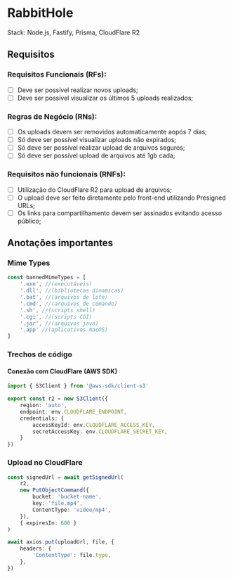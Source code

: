 # RabbitHole

Stack: Node.js, Fastify, Prisma, CloudFlare R2

## Requisitos

### Requisitos Funcionais (RFs):
- [ ] Deve ser possível realizar novos uploads;
- [ ] Deve ser possível visualizar os últimos 5 uploads realizados;

### Regras de Negócio (RNs):
- [ ] Os uploads devem ser removidos automaticamente aopós 7 dias;
- [ ] Só deve ser possível visualizar uploads não expirados;
- [ ] Só deve ser possível realizar upload de arquivos seguros;
- [ ] Só deve ser possível upload de arquivos até 1gb cada;

### Requisitos não funcionais (RNFs):
- [ ] Utilização do CloudFlare R2 para upload de arquivos;
- [ ] O upload deve ser feito diretamente pelo front-end utilizando Presigned URLs;
- [ ] Os links para compartilhamento devem ser assinados evitando acesso público;

## Anotações importantes

### Mime Types

```ts
const bannedMimeTypes = [
    '.exe', //(executáveis)
    '.dll', //(bibliotecas dinamicas)
    '.bat', //(arquivos de lote)
    '.cmd', //(arquivos de comando)
    '.sh', //(scripts shell)
    '.cgi', //(scripts CGI)
    '.jar', //(arquivos java)
    '.app' //(aplicativos macOS)
]
```

### Trechos de código

#### Conexão com CloudFlare (AWS SDK)

``` ts
import { S3Client } from '@aws-sdk/client-s3'

export const r2 = new S3Client({
    region: 'auto',
    endpoint: env.CLOUDFLARE_ENDPOINT,
    credentials: {
        accessKeyId: env.CLOUDFLARE_ACCESS_KEY,
        secretAccessKey: env.CLOUDFLARE_SECRET_KEY,
    }
})
```

### Upload no CloudFlare 

``` ts
const signedUrl = await getSignedUrl(
    r2,
    new PutObjectCommand({
        bucket: 'bucket-name',
        key: 'file.mp4',
        ContentType: 'video/mp4',
    }),
    { expiresIn: 600 }
)
```

``` ts
await axios.put(uploadUrl, file, {
    headers: {
        'ContentType': file.type,
    },
})
```
